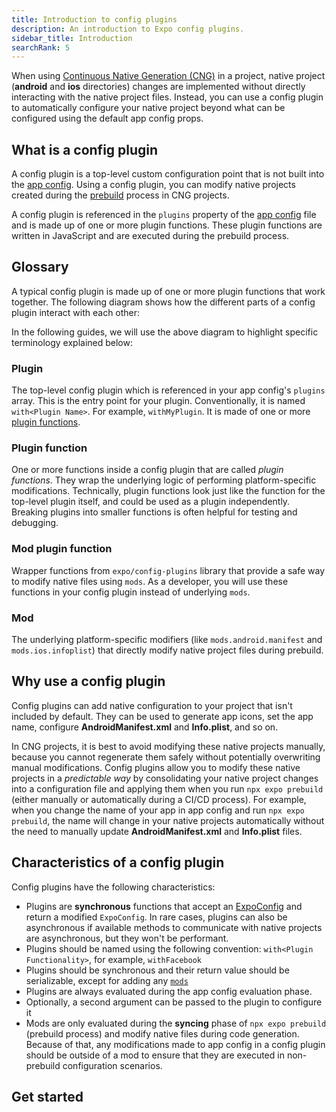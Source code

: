 ```yaml
---
title: Introduction to config plugins
description: An introduction to Expo config plugins.
sidebar_title: Introduction
searchRank: 5
---
```


When using [Continuous Native Generation (CNG)](/workflow/continuous-native-generation/) in a project, native project (**android** and **ios** directories) changes are implemented without directly interacting with the native project files. Instead, you can use a config plugin to automatically configure your native project beyond what can be configured using the default app config props.

## What is a config plugin

A config plugin is a top-level custom configuration point that is not built into the [app config](/workflow/configuration). Using a config plugin, you can modify native projects created during the [prebuild](/workflow/continuous-native-generation/#usage) process in CNG projects.

A config plugin is referenced in the `plugins` property of the [app config](/workflow/configuration) file and is made up of one or more plugin functions. These plugin functions are written in JavaScript and are executed during the prebuild process.

## Glossary

A typical config plugin is made up of one or more plugin functions that work together. The following diagram shows how the different parts of a config plugin interact with each other:

In the following guides, we will use the above diagram to highlight specific terminology explained below:

### Plugin

The top-level config plugin which is referenced in your app config's `plugins` array. This is the entry point for your plugin. Conventionally, it is named `with<Plugin Name>`. For example, `withMyPlugin`. It is made of one or more [plugin functions](#plugin-function).

### Plugin function

One or more functions inside a config plugin that are called _plugin functions_. They wrap the underlying logic of performing platform-specific modifications. Technically, plugin functions look just like the function for the top-level plugin itself, and could be used as a plugin independently. Breaking plugins into smaller functions is often helpful for testing and debugging.

### Mod plugin function

Wrapper functions from `expo/config-plugins` library that provide a safe way to modify native files using `mods`. As a developer, you will use these functions in your config plugin instead of underlying `mods`.

### Mod

The underlying platform-specific modifiers (like `mods.android.manifest` and `mods.ios.infoplist`) that directly modify native project files during prebuild.

## Why use a config plugin

Config plugins can add native configuration to your project that isn't included by default. They can be used to generate app icons, set the app name, configure **AndroidManifest.xml** and **Info.plist**, and so on.

In CNG projects, it is best to avoid modifying these native projects manually, because you cannot regenerate them safely without potentially overwriting manual modifications. Config plugins allow you to modify these native projects in a _predictable way_ by consolidating your native project changes into a configuration file and applying them when you run `npx expo prebuild` (either manually or automatically during a CI/CD process). For example, when you change the name of your app in app config and run `npx expo prebuild`, the name will change in your native projects automatically without the need to manually update **AndroidManifest.xml** and **Info.plist** files.

## Characteristics of a config plugin

Config plugins have the following characteristics:

- Plugins are **synchronous** functions that accept an [ExpoConfig](/workflow/configuration) and return a modified `ExpoConfig`. In rare cases, plugins can also be asynchronous if available methods to communicate with native projects are asynchronous, but they won't be performant.
- Plugins should be named using the following convention: `with<Plugin Functionality>`, for example, `withFacebook`
- Plugins should be synchronous and their return value should be serializable, except for adding any [`mods`](#mods)
- Plugins are always evaluated during the app config evaluation phase.
- Optionally, a second argument can be passed to the plugin to configure it
- Mods are only evaluated during the **syncing** phase of `npx expo prebuild` (prebuild process) and modify native files during code generation. Because of that, any modifications made to app config in a config plugin should be outside of a mod to ensure that they are executed in non-prebuild configuration scenarios.

## Get started